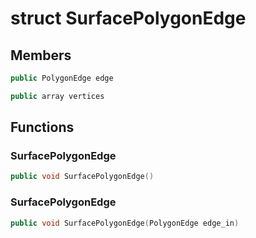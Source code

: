 # struct SurfacePolygonEdge


## Members

```cpp
public PolygonEdge edge
```

```cpp
public array vertices
```



## Functions

### SurfacePolygonEdge

```cpp
public void SurfacePolygonEdge()
```


### SurfacePolygonEdge

```cpp
public void SurfacePolygonEdge(PolygonEdge edge_in)
```




